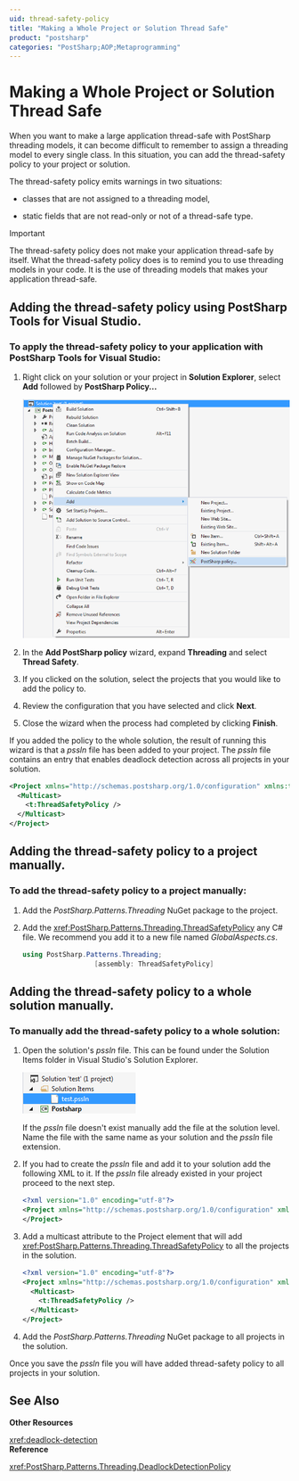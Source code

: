```yaml
---
uid: thread-safety-policy
title: "Making a Whole Project or Solution Thread Safe"
product: "postsharp"
categories: "PostSharp;AOP;Metaprogramming"
---
```

# Making a Whole Project or Solution Thread Safe

When you want to make a large application thread-safe with PostSharp threading models, it can become difficult to remember to assign a threading model to every single class. In this situation, you can add the thread-safety policy to your project or solution.

The thread-safety policy emits warnings in two situations:

* classes that are not assigned to a threading model,

* static fields that are not read-only or not of a thread-safe type.

> [!IMPORTANT]
> The thread-safety policy does not make your application thread-safe by itself. What the thread-safety policy does is to remind you to use threading models in your code. It is the use of threading models that makes your application thread-safe.


## Adding the thread-safety policy using PostSharp Tools for Visual Studio.


### To apply the thread-safety policy to your application with PostSharp Tools for Visual Studio:

1. Right click on your solution or your project in **Solution Explorer**, select **Add** followed by **PostSharp Policy...** 

    ![](deadlockdetection2.png)


2. In the **Add PostSharp policy** wizard, expand **Threading** and select **Thread Safety**. 


3. If you clicked on the solution, select the projects that you would like to add the policy to.


4. Review the configuration that you have selected and click **Next**. 


5. Close the wizard when the process had completed by clicking **Finish**. 


If you added the policy to the whole solution, the result of running this wizard is that a *pssln* file has been added to your project. The *pssln* file contains an entry that enables deadlock detection across all projects in your solution. 

```xml
<Project xmlns="http://schemas.postsharp.org/1.0/configuration" xmlns:t="clr-namespace:PostSharp.Patterns.Threading;assembly:PostSharp.Patterns.Threading">
  <Multicast>
    <t:ThreadSafetyPolicy />
  </Multicast>
</Project>
```


## Adding the thread-safety policy to a project manually.


### To add the thread-safety policy to a project manually:

1. Add the *PostSharp.Patterns.Threading* NuGet package to the project. 


2. Add the <xref:PostSharp.Patterns.Threading.ThreadSafetyPolicy> any C# file. We recommend you add it to a new file named *GlobalAspects.cs*. 

    ```csharp
    using PostSharp.Patterns.Threading;
                      [assembly: ThreadSafetyPolicy]
    ```



## Adding the thread-safety policy to a whole solution manually.


### To manually add the thread-safety policy to a whole solution:

1. Open the solution's *pssln* file. This can be found under the Solution Items folder in Visual Studio's Solution Explorer. 

    ![](deadlockdetection7.png)

    If the *pssln* file doesn't exist manually add the file at the solution level. Name the file with the same name as your solution and the *pssln* file extension. 


2. If you had to create the *pssln* file and add it to your solution add the following XML to it. If the *pssln* file already existed in your project proceed to the next step. 

    ```xml
    <?xml version="1.0" encoding="utf-8"?>
    <Project xmlns="http://schemas.postsharp.org/1.0/configuration" xmlns:t="clr-namespace:PostSharp.Patterns.Threading;assembly:PostSharp.Patterns.Threading">
    </Project>
    ```


3. Add a multicast attribute to the Project element that will add <xref:PostSharp.Patterns.Threading.ThreadSafetyPolicy> to all the projects in the solution. 

    ```xml
    <?xml version="1.0" encoding="utf-8"?>
    <Project xmlns="http://schemas.postsharp.org/1.0/configuration" xmlns:t="clr-namespace:PostSharp.Patterns.Threading;assembly:PostSharp.Patterns.Threading">
      <Multicast>
        <t:ThreadSafetyPolicy />
      </Multicast>
    </Project>
    ```


4. Add the *PostSharp.Patterns.Threading* NuGet package to all projects in the solution. 


Once you save the *pssln* file you will have added thread-safety policy to all projects in your solution. 

## See Also

**Other Resources**

<xref:deadlock-detection>
<br>**Reference**

<xref:PostSharp.Patterns.Threading.DeadlockDetectionPolicy>
<br>